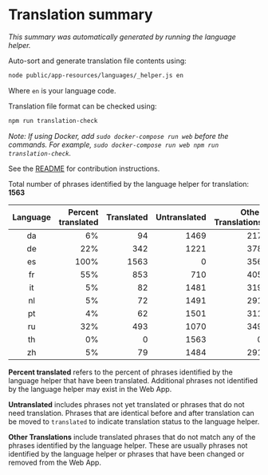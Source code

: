 # Translation summary

_This summary was automatically generated by running the language helper._

Auto-sort and generate translation file contents using:

```bash
node public/app-resources/languages/_helper.js en
```

Where `en` is your language code.

Translation file format can be checked using:

```bash
npm run translation-check
```

_Note: If using Docker, add `sudo docker-compose run web` before the commands.
For example, `sudo docker-compose run web npm run translation-check`._

See the [README](https://github.com/FarmBot/Farmbot-Web-App#translating-the-web-app-into-your-language) for contribution instructions.

Total number of phrases identified by the language helper for translation: __1563__

|Language|Percent translated|Translated|Untranslated|Other Translations|
|:---:|---:|---:|---:|---:|
|da|6%|94|1469|217|
|de|22%|342|1221|378|
|es|100%|1563|0|356|
|fr|55%|853|710|405|
|it|5%|82|1481|319|
|nl|5%|72|1491|291|
|pt|4%|62|1501|311|
|ru|32%|493|1070|349|
|th|0%|0|1563|0|
|zh|5%|79|1484|291|

**Percent translated** refers to the percent of phrases identified by the
language helper that have been translated. Additional phrases not identified
by the language helper may exist in the Web App.


**Untranslated** includes phrases not yet translated or phrases that do not
need translation. Phrases that are identical before and after translation
can be moved to `translated` to indicate translation status to the language
helper.

**Other Translations** include translated phrases that do not match any of
the phrases identified by the language helper. These are usually phrases
not identified by the language helper or phrases that have been changed
or removed from the Web App.

